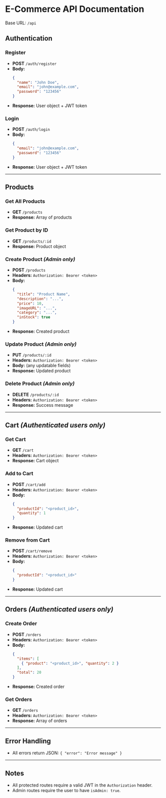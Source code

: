 # E-Commerce API Documentation

Base URL: `/api`

## Authentication

### Register
- **POST** `/auth/register`
- **Body:**
  ```json
  {
    "name": "John Doe",
    "email": "john@example.com",
    "password": "123456"
  }
  ```
- **Response:** User object + JWT token

### Login
- **POST** `/auth/login`
- **Body:**
  ```json
  {
    "email": "john@example.com",
    "password": "123456"
  }
  ```
- **Response:** User object + JWT token

---

## Products

### Get All Products
- **GET** `/products`
- **Response:** Array of products

### Get Product by ID
- **GET** `/products/:id`
- **Response:** Product object

### Create Product *(Admin only)*
- **POST** `/products`
- **Headers:** `Authorization: Bearer <token>`
- **Body:**
  ```json
  {
    "title": "Product Name",
    "description": "...",
    "price": 10,
    "imageURL": "...",
    "category": "...",
    "inStock": true
  }
  ```
- **Response:** Created product

### Update Product *(Admin only)*
- **PUT** `/products/:id`
- **Headers:** `Authorization: Bearer <token>`
- **Body:** (any updatable fields)
- **Response:** Updated product

### Delete Product *(Admin only)*
- **DELETE** `/products/:id`
- **Headers:** `Authorization: Bearer <token>`
- **Response:** Success message

---

## Cart *(Authenticated users only)*

### Get Cart
- **GET** `/cart`
- **Headers:** `Authorization: Bearer <token>`
- **Response:** Cart object

### Add to Cart
- **POST** `/cart/add`
- **Headers:** `Authorization: Bearer <token>`
- **Body:**
  ```json
  {
    "productId": "<product_id>",
    "quantity": 1
  }
  ```
- **Response:** Updated cart

### Remove from Cart
- **POST** `/cart/remove`
- **Headers:** `Authorization: Bearer <token>`
- **Body:**
  ```json
  {
    "productId": "<product_id>"
  }
  ```
- **Response:** Updated cart

---

## Orders *(Authenticated users only)*

### Create Order
- **POST** `/orders`
- **Headers:** `Authorization: Bearer <token>`
- **Body:**
  ```json
  {
    "items": [
      { "product": "<product_id>", "quantity": 2 }
    ],
    "total": 20
  }
  ```
- **Response:** Created order

### Get Orders
- **GET** `/orders`
- **Headers:** `Authorization: Bearer <token>`
- **Response:** Array of orders

---

## Error Handling
- All errors return JSON: `{ "error": "Error message" }`

---

## Notes
- All protected routes require a valid JWT in the `Authorization` header.
- Admin routes require the user to have `isAdmin: true`.
